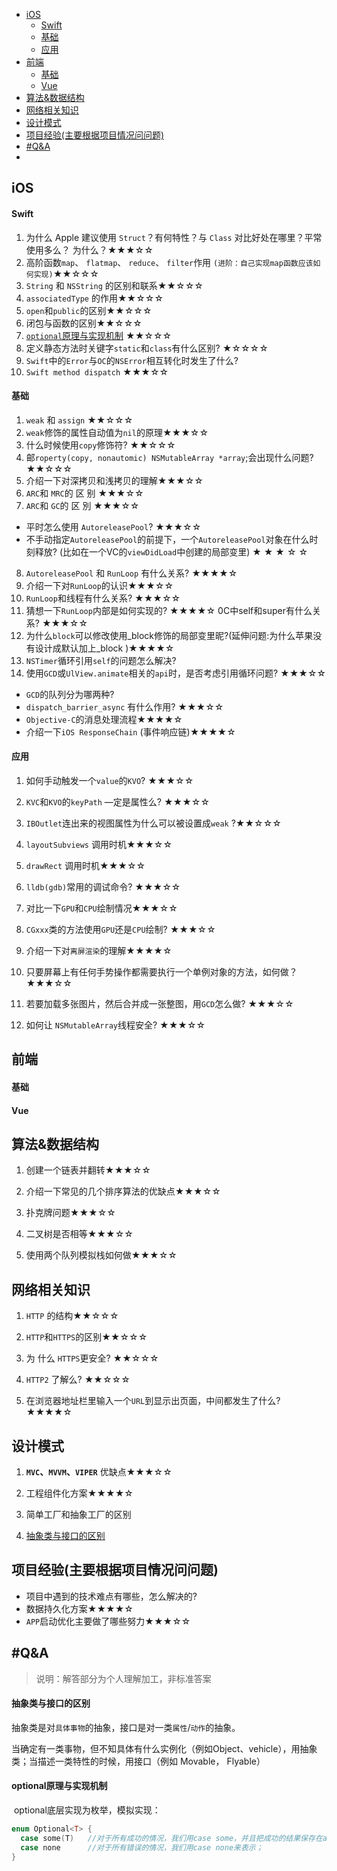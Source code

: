 
<!-- @import "[TOC]" {cmd="toc" depthFrom=1 depthTo=6 orderedList=false} -->

<!-- code_chunk_output -->

- [iOS](#ios)
    - [Swift](#swift)
    - [基础](#基础)
    - [应用](#应用)
- [前端](#前端)
    - [基础](#基础-1)
    - [Vue](#vue)
- [算法&数据结构](#算法数据结构)
- [网络相关知识](#网络相关知识)
- [设计模式](#设计模式)
- [项目经验(主要根据项目情况问问题)](#项目经验主要根据项目情况问问题)
- [\#Q&A](#qa)
- <!-- /code_chunk_output -->

## iOS

#### Swift

1. 为什么 Apple 建议使用 `Struct`？有何特性？与 `Class` 对比好处在哪里？平常使用多么？ 为什么？★★★☆☆ 
2. 高阶函数`map`、 `flatmap`、 `reduce`、 `filter`作用  `(进阶：自己实现map函数应该如何实现)`★★☆☆☆ 
3. `String` 和 `NSString` 的区别和联系★★☆☆☆ 
4. `associatedType` 的作用★★☆☆☆ 
5. `open`和`public`的区别★★☆☆☆ 
6. 闭包与函数的区别★★☆☆☆ 
7. [`optional`原理与实现机制](#optional原理与实现机制) ★★☆☆☆ 
8. 定义静态方法时关键字`static`和`class`有什么区别? ★☆☆☆☆ 
9. `Swift`中的`Error`与`OC`的`NSError`相互转化时发生了什么? 
10. `Swift method dispatch` ★★★☆☆ 

#### 基础

1. `weak` 和 `assign` ★★☆☆☆
2. `weak`修饰的属性自动值为`nil`的原理★★★☆☆
3. 什么时候使用`copy`修饰符? ★★☆☆☆
4. 邮`roperty(copy, nonautomic) NSMutableArray *array`;会出现什么问题? ★★☆☆☆ 
5. 介绍一下对深拷贝和浅拷贝的理解★★★☆☆ 
6. `ARC`和 `MRC`的 区 别 ★★★☆☆ 
7. `ARC`和 `GC`的 区 別 ★★★☆☆
  - 平时怎么使用 `AutoreleasePool`? ★★★☆☆
  - 不手动指定`AutoreleasePool`的前提下，一个`AutoreleasePool`对象在什么时刻释放? (比如在一个VC的`viewDidLoad`中创建的局部变里) ★ ★ ★ ☆ ☆ 
8. `AutoreleasePool` 和 `RunLoop` 有什么关系? ★★★★☆
9. 介绍一下对`RunLoop`的认识★★★☆☆
10. `RunLoop`和线程有什么关系? ★★★☆☆
11. 猜想一下`RunLoop`内部是如何实现的? ★★★★☆
    0C中self和super有什么关系? ★★★☆☆ 
12. 为什么`block`可以修改使用_block修饰的局部变里昵?(延伸问题:为什么苹果没有设计成默认加上_block )★★★★☆ 
13. `NSTimer`循环引用`self`的问题怎么解决?
 14. 使用`GCD`或`UlView.animate`相关的`api`时，是否考虑引用循环问题? ★★★☆☆
   - `GCD`的队列分为哪两种?
   - `dispatch_barrier_async` 有什么作用? ★★★☆☆
   - `Objective-C`的消息处理流程★★★★☆
   - 介绍一下`iOS ResponseChain` (事件响应链)★★★★☆ 

#### 应用

1. 如何手动触发一个`value`的`KVO`? ★★★☆☆ 

2. `KVC`和`KVO`的`keyPath` —定是属性么? ★★★☆☆ 

3. `IBOutlet`连出来的视图属性为什么可以被设置成`weak` ?★★☆☆☆ 

4. `layoutSubviews` 调用时机★★★☆☆ 

5. `drawRect` 调用时机★★★☆☆

6. `lldb(gdb)`常用的调试命令? ★★★☆☆ 

7. 对比一下`GPU`和`CPU`绘制情况★★★☆☆ 

8. `CGxxx`类的方法使用`GPU`还是`CPU`绘制? ★★★☆☆ 

9. 介绍一下对`离屏渲染`的理解★★★★☆ 

10. 只要屏幕上有任何手势操作都需要执行一个单例对象的方法，如何做？★★★☆☆ 

11. 若要加载多张图片，然后合并成一张整图，用`GCD`怎么做? ★★★☆☆ 

12. 如何让 `NSMutableArray`线程安全? ★★★☆☆ 

    

## 前端

#### 基础

#### Vue



## 算法&数据结构

1. 创建一个链表并翻转★★★☆☆ 

2. 介绍一下常见的几个排序算法的优缺点★★★☆☆ 

3. 扑克牌问题★★★☆☆ 

4. 二叉树是否相等★★★☆☆ 

5. 使用两个队列模拟栈如何做★★★☆☆ 

   

## 网络相关知识

1. `HTTP` 的结构★★☆☆☆

2. `HTTP`和`HTTPS`的区别★★☆☆☆

3. 为 什么 `HTTPS`更安全? ★★☆☆☆

4. `HTTP2` 了解么? ★★☆☆☆ 

5. 在浏览器地址栏里输入一个`URL`到显示出页面，中间都发生了什么? ★★★★☆

   

## 设计模式

1. **`MVC`、`MVVM`、`VIPER`** 优缺点★★★☆☆ 

2. 工程组件化方案★★★★☆ 

3. 简单工厂和抽象工厂的区别

4. [抽象类与接口的区别](#抽象类与接口的区别)

   

## 项目经验(主要根据项目情况问问题)

- 项目中遇到的技术难点有哪些，怎么解决的? 
- 数据持久化方案★★★★☆
-  `APP`启动优化主要做了哪些努力★★★☆☆ 



## \#Q&A



> 说明：解答部分为个人理解加工，非标准答案



#### 抽象类与接口的区别

​	抽象类是对`具体事物`的抽象，接口是对一类`属性`/`动作`的抽象。

​	当确定有一类事物，但不知具体有什么实例化（例如Object、vehicle），用抽象类；当描述一类特性的时候，用接口（例如 Movable， Flyable）



#### optional原理与实现机制

​	optional底层实现为枚举，模拟实现：

```swift
enum Optional<T> {    
  case some(T)   //对于所有成功的情况，我们用case some，并且把成功的结果保存在associated value里；
  case none      //对于所有错误的情况，我们用case none来表示；
}
```